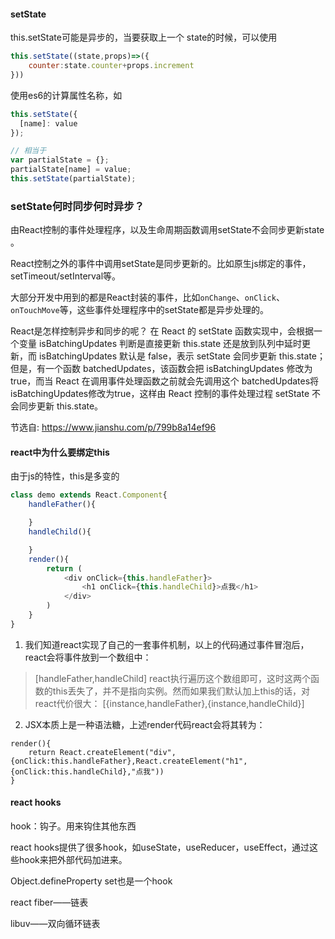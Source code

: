 #### setState
this.setState可能是异步的，当要获取上一个 state的时候，可以使用
```javascript
this.setState((state,props)=>({
    counter:state.counter+props.increment
}))
```
使用es6的计算属性名称，如
```javascript
this.setState({
  [name]: value
});

// 相当于
var partialState = {};
partialState[name] = value;
this.setState(partialState);
```

### setState何时同步何时异步？
由React控制的事件处理程序，以及生命周期函数调用setState不会同步更新state 。

React控制之外的事件中调用setState是同步更新的。比如原生js绑定的事件，setTimeout/setInterval等。

大部分开发中用到的都是React封装的事件，比如`onChange`、`onClick`、`onTouchMove`等，这些事件处理程序中的setState都是异步处理的。

React是怎样控制异步和同步的呢？
在 React 的 setState 函数实现中，会根据一个变量 isBatchingUpdates 判断是直接更新 this.state 还是放到队列中延时更新，而 isBatchingUpdates 默认是 false，表示 setState 会同步更新 this.state；但是，有一个函数 batchedUpdates，该函数会把 isBatchingUpdates 修改为 true，而当 React 在调用事件处理函数之前就会先调用这个 batchedUpdates将isBatchingUpdates修改为true，这样由 React 控制的事件处理过程 setState 不会同步更新 this.state。

节选自: https://www.jianshu.com/p/799b8a14ef96


#### react中为什么要绑定this
由于js的特性，this是多变的
```js
class demo extends React.Component{
    handleFather(){

    }
    handleChild(){

    }
    render(){
        return (
            <div onClick={this.handleFather}>
                <h1 onClick={this.handleChild}>点我</h1>
            </div>
        )
    }
}
```
1. 我们知道react实现了自己的一套事件机制，以上的代码通过事件冒泡后，react会将事件放到一个数组中：
> [handleFather,handleChild]
react执行遍历这个数组即可，这时这两个函数的this丢失了，并不是指向实例。然而如果我们默认加上this的话，对react代价很大：
> [{instance,handleFather},{instance,handleChild}]

2. JSX本质上是一种语法糖，上述render代码react会将其转为：
```JS
render(){
    return React.createElement("div",{onClick:this.handleFather},React.createElement("h1",{onClick:this.handleChild},"点我"))
}
```

#### react hooks
hook：钩子。用来钩住其他东西

react hooks提供了很多hook，如useState，useReducer，useEffect，通过这些hook来把外部代码加进来。

Object.defineProperty set也是一个hook





react fiber——链表

libuv——双向循环链表